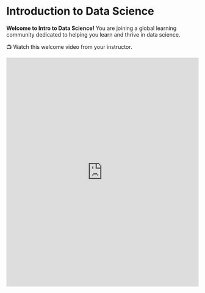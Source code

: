 # Introduction to Data Science

**Welcome to Intro to Data Science!** You are joining a global learning community dedicated to helping you learn and thrive in data science. 

<aside>

📺 Watch this welcome video from your instructor.

</aside>

<div style="position: relative; height: 100%; width: 100%;">
    <iframe width="100%" height="600" src="https://www.youtube.com/embed/j4ilyAbjjkvsF4" title="Welcome to the web foundation course" frameborder="0" allow="accelerometer; autoplay; clipboard-write; encrypted-media; gyroscope; picture-in-picture" allowfullscreen></iframe>
</div>

## Course Description

Data science is applicable to a myriad of professions, and analyzing large amounts of data is a common application of computer science. This course empowers students to analyze data, and produce data-driven insights. It covers the foundational suite of concepts needed to solve data problems, including preparation (collection and processing), presentation (information visualization), and analysis (statistical and machine learning).

Data analysis requires acquiring and cleaning data from various sources including the web, APIs, and databases. As a student, you will learn techniques for summarizing and exploring data with tools like Spreadsheets, Google Colab, and Pandas. Similarly, you'll learn how to create data visualizations using Power BI and Seaborn, and practice communication with data. Likewise, you'll be introduced to machine learning techniques of prediction and classification, and explore Natural Language Processing (NLP). Lastly, you'll learn the fundamentals of deep learning, which will prepare you for advanced study of data science.

Throughout the course, you will work with real datasets and attempt to answer questions relevant to real-life problems.

## Course Objectives

At the end of the course, student should be able to:

- Explain the basics of data science, its relevance, and applications in 21st century.
- Describe various data collection and cleaning techniques, using neccessary tools.
- Apply different visualization tools to generate insights that drive business decisions.
- Demonstrate understanding of machine learning concepts, and its application to real-world problems.

## Weekly Topics

- Intro to Data Science
- Data Collection and Cleaning
- Data Visualization and Insight
- Exploratory Data Analysis
- Feature Engineering
- Intro to Machine Learning
- Model Evaluation Techniques
- Natural Language Processing
- Deep Learning Fundamentals

## Completing your lessons

This page will include all the lessons for the class. Each week, {{instructor_name}} will add new lessons and assignments for you to work on. 
Bookmark this page to find all of your lessons: [add link here]()

To find lessons, click the Table of Contents (three horizontal lines) on the top left corner of the page. You can also click the arrows to navigate to the next lesson.

## Instructor
<!-- Instructor name should be changed -->
<aside>

- John Doe
- john.doe@kibo.school

</aside>

### Meeting Times

<aside>

**Note: all times are shown in GMT.**

- 
- 

</aside>

## Assessments

Your overall course grade is made up of the following:

- Practice Exercises: 18%
- Weekly assignments: 42%
- Midterm Project: 15%
- Final Project: 25%

## Tools

In this course, we are using these tools to work on code. If you haven't set up your laptop and installed the software yet, follow the guide in [https://github.com/kiboschool/setup-guides](https://github.com/kiboschool/setup-guides).

- **Github** is a website that hosts code. We'll use it as a place to keep our project and assignment code.
- **Github Classroom** is a tool for assigning individual and team projects on Github.
- **Google Colab** is your code editor. It's where you'll write code to analyse your dataset. 
- **Chrome** is a web browser we'll use to acces Google colab and other online resources. Other browsers may have similar features, but the course is designed to be completed using Chrome.
- **Gradescope** is a grading platform. We'll use it to track assignment submissions and give you feedback on your work.
- **Woolf** is our accreditation partner. We'll track work there too, so that you get credit towards your degree.

<aside>


📺 Watch this lesson navigation walkthrough video from Emmy, one of your community managers

</aside>

<!-- Emmy or instructo to record navigation walk-through video -->
<div style="position: relative; height: 100%; width: 100%;">
    <iframe width="100%" height="600" src="https://www.youtube.com/embed/_lvfgghhht5x4lXE" title="Lesson Page Walkthrough" frameborder="0" allow="accelerometer; autoplay; clipboard-write; encrypted-media; gyroscope; picture-in-picture" allowfullscreen></iframe>
</div>

## Live Classes

Each week, you will have a live class. Live classes are held at XX:XX PM GMT.

Video recordings and resources for the class will be posted after the classes each week.

| Week | Topic                         |  Slides     | Live Class |
|------|-------------------------------|-------------|------------|
| 1    | Intro to Data Science         |             |            |
| 2    | Data Collection and Cleaning  |             |            |
| 3    | Exploratory Data Analysis     |             |            |
| 4    | Data Visualization and Insight|             |            |
| 5    | Feature Engineering           |             |            |
| 6    | Intro to Machine Learning     |             |            |
| 7    | Model Evaluation Techniques   |             |            |
| 8    | Natural Language Processing   |             |            |
| 9    | Deep Learning Fundamentals    |             |            |

If you miss a class, review the slides and recording of the class and submit the activity or exercise as required.

<!-- Week 1 -->
[S1]:
[V1]:
[E1]:
[L1]:

<!-- Week 2 -->
[S2]: https://docs.google.com/presentation/d/1CliR1sCVeqEFxRNuWDYTyYaEdLMgMwXIfF0A-mcH2is/edit?usp=sharing
[V2]: https://youtu.be/MzMIlXdpIxE
[E2]: https://youtu.be/RxELqwNp_Kg?t=1828
[L2]: https://docs.google.com/forms/d/e/1FAIpQLSeiRMuey1EvlErCvLGm54BVA50hXQ-6ZjJoONuU8Nf2UtTCmQ/viewform

<!-- Week 3 -->
[S3]: https://docs.google.com/presentation/d/10bzjcH_ezmeL_bxk71bXQe1F2FE3sFmCD5bKvMlEFqI/edit?usp=sharing
[V3]: https://youtu.be/TAXNkbas62g
[E3]: https://youtu.be/TAXNkbas62g?t=1070
[L3]: https://docs.google.com/forms/d/e/1FAIpQLSckNUyPq-7j3awnFJHZT6NLIrNNXxDgW6QsKY-a0eMHa7Il0w/viewform

<!-- Week 4 -->
[S4]: https://docs.google.com/presentation/d/1PPYWb6yyR_VD10X4ajwHdvikVB7lJ1jja-_0eVYlY1w/edit?usp=sharing
[V4]: https://youtu.be/gvCvkOMjQEU
[E4]: https://youtu.be/gti6TYXUtKQ?t=1370
[L4]: https://docs.google.com/forms/d/e/1FAIpQLSdsH-is_fUt88N-MZGIbrd2l3rsVxIO1ppazy9jdoM_QTRRZA/viewform

## Weekly Assignments

Each week, you'll have a assignment to complete, usually as an individual. The assignment will bring together the skills you learn that week.

Note that there are no Weekly Projects in weeks 4, 5, 9, and 10 so that you have time to
work on your **Midterm** and **Final** Projects.

## Practice Exercises

Each week, there are activities in the lessons and practice exercises at the end of the lesson. Learning Data Science takes lots of practice, so you should try to complete as many of these activities as possible. They will not be graded, and you will not get feedback on your work unless you reach out on **Discord** or to the instructor directly for feedback.
